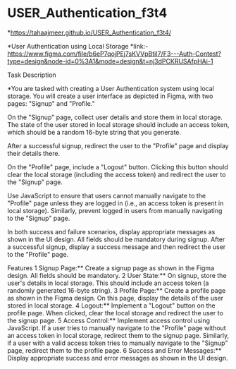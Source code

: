 # USER_Authentication_f3t4
*https://tahaajmeer.github.io/USER_Authentication_f3t4/

*User Authentication using Local Storage
*link:-https://www.figma.com/file/b6eP7qojPEj7sKVVpBtiI7/F3---Auth-Contest?type=design&node-id=0%3A1&mode=design&t=nj3dPCKRUSAfpHAi-1

Task Description

*You are tasked with creating a User Authentication system using local storage. You will create a user interface as depicted in Figma, with two pages: "Signup" and "Profile."

On the "Signup" page, collect user details and store them in local storage. The state of the user stored in local storage should include an access token, which should be a random 16-byte string that you generate.

After a successful signup, redirect the user to the "Profile" page and display their details there.

On the "Profile" page, include a "Logout" button. Clicking this button should clear the local storage (including the access token) and redirect the user to the "Signup" page.

Use JavaScript to ensure that users cannot manually navigate to the "Profile" page unless they are logged in (i.e., an access token is present in local storage). Similarly, prevent logged in users from manually navigating to the "Signup" page.

In both success and failure scenarios, display appropriate messages as shown in the UI design. All fields should be mandatory during signup. After a successful signup, display a success message and then redirect the user to the "Profile" page.

Features
1 Signup Page:** Create a signup page as shown in the Figma design. All fields should be mandatory.
2 User State:** On signup, store the user's details in local storage. This should include an access token (a randomly generated 16-byte string).
3 Profile Page:** Create a profile page as shown in the Figma design. On this page, display the details of the user stored in local storage.
4 Logout:** Implement a "Logout" button on the profile page. When clicked, clear the local storage and redirect the user to the signup page.
5 Access Control:** Implement access control using JavaScript. If a user tries to manually navigate to the "Profile" page without an access token in local storage, redirect them to the signup page. Similarly, if a user with a valid access token tries to manually navigate to the "Signup" page, redirect them to the profile page.
6 Success and Error Messages:** Display appropriate success and error messages as shown in the UI design.
